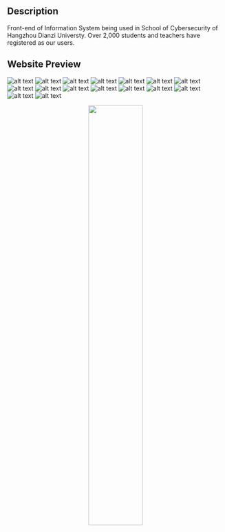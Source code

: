 ## Description
Front-end of Information System being used in School of Cybersecurity of Hangzhou Dianzi Universty.
Over 2,000 students and teachers have registered as our users.

## Website Preview
![alt text](assets/pic1.png)
![alt text](assets/pic2.png)
![alt text](assets/pic3.png)
![alt text](assets/pic4.png)
![alt text](assets/pic5.png)
![alt text](assets/pic6.png)
![alt text](assets/pic7.png)
![alt text](assets/pic8.png)
![alt text](assets/pic9.png)
![alt text](assets/pic10.png)
![alt text](assets/pic11.png)
![alt text](assets/pic12.png)
![alt text](assets/pic13.png)
![alt text](assets/pic14.png)
![alt text](assets/pic15.png)
![alt text](assets/pic16.png)

<div style="text-align:center">
    <img src="assets/pic7.png" style="width: 50%">
    <!-- <img src="assets/pic8.png" style="width: 50%"> -->
</div>